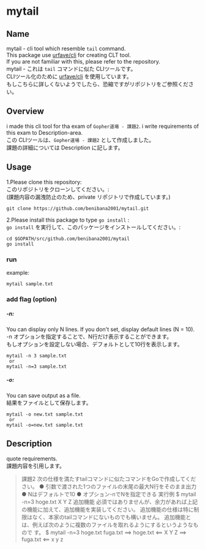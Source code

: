 mytail 
====
## Name
mytail - cli tool which resemble `tail` command.  
This package use [urfave/cli](https://github.com/urfave/cli)
for creating CLT tool.  
If you are not familiar with this, please refer to the repository.  
mytail - これは `tail` コマンドに似た CLIツールです。  
CLIツール化のために [urfave/cli](https://github.com/urfave/cli) を使用しています。  
もしこちらに詳しくないようでしたら、恐縮ですがリポジトリをご参照ください。  

## Overview
i made this cli tool for tha exam of `Gopher道場 - 課題2`.
i write requirements of this exam to Description-area.  
この CLIツールは、`Gopher道場 - 課題2` として作成しました。  
課題の詳細については Description に記します。  

## Usage
1.Please clone this repository:  
このリポジトリをクローンしてください。:  
(課題内容の漏洩防止のため、private リポジトリで作成しています。)  
```
git clone https://github.com/benibana2001/mytail.git
```
2.Please install this package to type `go install` :  
`go install` を実行して、このパッケージをインストールしてください。:  
```
cd $GOPATH/src/github.com/benibana2001/mytail
go install
```
### run
example:  
```
mytail sample.txt
```

### add flag (option)
##### -n: 
You can display only N lines.
If you don't set, display default lines (N = 10).  
-n オプションを指定することで、N行だけ表示することができます。  
もしオプションを設定しない場合、デフォルトとして10行を表示します。
```
mytail -n 3 sample.txt
 or
mytail -n=3 sample.txt
```

##### -o:
You can save output as a file.  
結果をファイルとして保存します。
```
mytail -o new.txt sample.txt
 or
mytail -o=new.txt sample.txt
```

## Description
quote requirements.  
課題内容を引用します。  

>課題2
次の仕様を満たすtailコマンドに似たコマンドをGoで作成してください。
● 引数で渡された1つのファイルの末尾の最大N行をそのまま出力
● Nはデフォルトで10
● オプション-nでNを指定できる
実行例
$ mytail -n=3 hoge.txt
X
Y
Z
追加機能
必須ではありませんが、余力があれば上記の機能に加えて、追加機能を実装してください。
追加機能の仕様は特に制限はなく、本家のtailコマンドにないものでも構いません。
追加機能とは、例えば次のように複数のファイルを取れるようにするというようなもので
す。
$ mytail -n=3 hoge.txt fuga.txt
==> hoge.txt <==
X
Y
Z
==> fuga.txt <==
x
y
z
